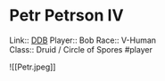 # Petr Petrson IV
Link:: [DDB](https://www.dndbeyond.com/profile/Bob_of_Nivea/characters/48054558)
Player:: Bob
Race:: V-Human  
Class:: Druid / Circle of Spores
#player

![[Petr.jpeg]]
